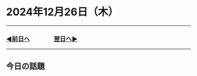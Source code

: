 # 2024年12月26日（木）

---

### [◀️前日へ](https://github.com/yuasys/chatty-journal/blob/main/2024/12/2024-12-25.md)&emsp;&emsp;&emsp;&emsp;[翌日へ▶️](https://github.com/yuasys/chatty-journal/blob/main/2024/12/2024-12-27.md)

---

## 今日の話題
